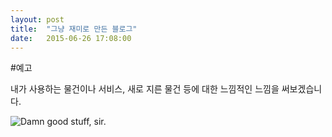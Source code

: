 ```yaml
---
layout: post
title:  "그냥 재미로 만든 블로그"
date:   2015-06-26 17:08:00
---
```


#예고

내가 사용하는 물건이나 서비스, 새로 지른 물건 등에 대한 느낌적인 느낌을 써보겠습니다.

![Damn good stuff, sir.](https://i.imgur.com/MNpGOg2h.jpg)